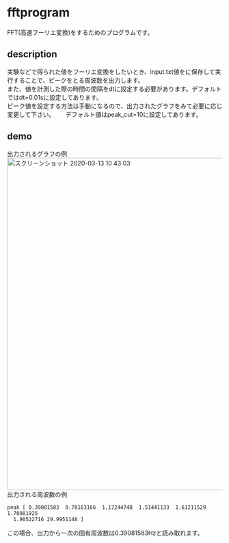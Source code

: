 # fftprogram
FFT(高速フーリエ変換)をするためのプログラムです。
## description  
実験などで得られた値をフーリエ変換をしたいとき、input.txt値をに保存して実行することで、ピークをとる周波数を出力します。   
また、値を計測した際の時間の間隔をdtに設定する必要があります。デフォルトではdt=0.01sに設定してあります。  
ピーク値を設定する方法は手動になるので、出力されたグラフをみて必要に応じ変更して下さい。　　
デフォルト値はpeak_cut=10に設定してあります。
## demo  
出力されるグラフの例
<img width="777" alt="スクリーンショット 2020-03-13 10 43 03" src="https://user-images.githubusercontent.com/54773770/76581690-a54a8900-6517-11ea-8288-66b219d7e54b.png">
出力される周波数の例  
```
peak [ 0.39081583  0.78163166  1.17244748  1.51441133  1.61211529  1.70981925
  1.90522716 29.9951148 ]
```  
この場合、出力から一次の固有周波数は0.39081583Hzと読み取れます。


